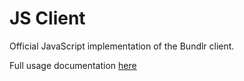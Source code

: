 # JS Client

Official JavaScript implementation of the Bundlr client.

Full usage documentation [here](https://docs.bundlr.network/category/basic-features)
